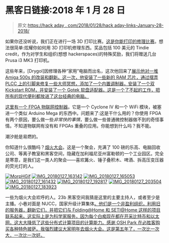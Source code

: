 # 黑客日链接:2018 年 1 月 28 日

> 原文:[https://hack aday . com/2018/01/28/hack aday-links-January-28-2018/](https://hackaday.com/2018/01/28/hackaday-links-january-28-2018/)

如果你还没听说，我们正在进行一场 3D 打印比赛。[这是你能打印的修理比赛](https://hackaday.io/contest/32812-repairs-you-can-print-contest)。想法很简单:炫耀你如何用 3D 打印机修理东西。奖品包括 100 美元的 Tindie credit，作为对学生和组织(想想 hackerspaces)的特殊奖励，我们将赠送几台 Prusa i3 MK3 打印机。

这些年来，[Drygol]因修理各种“家用”电脑而出名，这次他回来了[展示他对一堆 Amiga 500s 的改装和翻新。这一次，他安装了一些新的 RAM 芯片，通过摆弄 PLCC 上的引脚来修复一些大师冥想，添加了一个内置调制器，安装了一个双 Kickstart ROM，并安装了一个 Gotek 软盘适配器。这是一个了不起的工作，把所有的现代便利都放进了这台经典的电脑。](https://www.retrohax.net/amiga-500-mods-2/)

[这里有一个 FPGA 物联网控制器](https://www.kickstarter.com/projects/quokka-robotics/quokka-fpga-iot-controller)。它是一个 Cyclone IV 和一个 WiFi 模块，被塞进一个类似 Arduino Mega 的东西中。问题来了:这是干什么用的？你使用 FPGA 有两个原因，要么做一些*非常快的事情*，要么做一些普通微控制器做不到的奇怪事情。不知道物联网有没有和 FPGAs 重叠的应用。你能想到什么吗？我不能。

潮汐舱是易燃的。

你知道什么很酷吗？[烟火大会](http://www.sparklecon.org/)。这是一个聚会，充满了 100 磅的乐高、电脑回收公司、等离子教室和黑客空间，隐藏在加利福尼亚州富勒顿的一个工业园区。完全是寒意，是我们这一类人的聚会——喜欢篝火、锤子叠积木、啤酒、拆高压变压器的荧光灯的人。

 [![MorpHGif](../Images/15519252a49f299631ca47744e7fb2a8.png "MorpHGif")](https://i0.wp.com/hackaday.com/wp-content/uploads/2018/01/morphgif.gif?ssl=1)  [![IMG_20180127_163142](../Images/1e4fa5bd966734860816b2b2fa604f85.png "IMG_20180127_163142")](https://i0.wp.com/hackaday.com/wp-content/uploads/2018/01/img_20180127_163142.jpg?ssl=1)  [![IMG_20180127_165053](../Images/7564428f76d29f88f02cada2dc5c7f5b.png "IMG_20180127_165053")](https://i0.wp.com/hackaday.com/wp-content/uploads/2018/01/img_20180127_165053.jpg?ssl=1)  [![IMG_20180127_161432](../Images/0e0c134febbb0d84f5551cfa26ab0ad4.png "IMG_20180127_161432")](https://i0.wp.com/hackaday.com/wp-content/uploads/2018/01/img_20180127_161432.jpg?ssl=1)  [![IMG_20180127_192817](../Images/1ad0f65f522699c9d155ed0d05b0a4d7.png "IMG_20180127_192817")](https://i0.wp.com/hackaday.com/wp-content/uploads/2018/01/img_20180127_192817.jpg?ssl=1)  [![IMG_20180127_203504](../Images/4fc05199bf8bbf572a59e4d7c9e03809.png "IMG_20180127_203504")](https://i0.wp.com/hackaday.com/wp-content/uploads/2018/01/img_20180127_203504.jpg?ssl=1)  [![IMG_20180127_183923](../Images/f15235d12d39e3dd38113b454934ab42.png "IMG_20180127_183923")](https://i0.wp.com/hackaday.com/wp-content/uploads/2018/01/img_20180127_183923.jpg?ssl=1) 

一些为烟火大会欢呼的人。23b 黑客空间我猜是这里的主要主持人，或者至少是主播。小巷对面是 NUCC，国家升级计算集体[。他们是一个非盈利组织，利用旧的服务器，翻新它们，并把它们与 Folding@Home 和 SETI@Home 这样的项目联系起来。这实际上是为科学家服务，因为每个白痴现在都在开采比特币和以太网，这大大降低了这些分布式计算项目的计算能力。感谢 OSH Park 在必胜客购买各种特色披萨。我强烈建议大家明年去烟火大会。这是第五年了，一次比一次大，一次比一次好。](http://nuccinc.org/)
